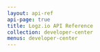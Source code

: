 ```yaml
---
layout: api-ref
api-page: true
title: Logz.io API Reference
collection: developer-center
menus: developer-center
---
```

